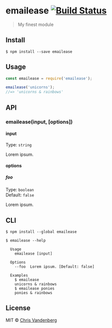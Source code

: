 # emailease [![Build Status](https://travis-ci.org/mrchristofferson/emailease.svg?branch=master)](https://travis-ci.org/mrchristofferson/emailease)

> My finest module


## Install

```
$ npm install --save emailease
```


## Usage

```js
const emailease = require('emailease');

emailease('unicorns');
//=> 'unicorns & rainbows'
```


## API

### emailease(input, [options])

#### input

Type: `string`

Lorem ipsum.

#### options

##### foo

Type: `boolean`<br>
Default: `false`

Lorem ipsum.


## CLI

```
$ npm install --global emailease
```

```
$ emailease --help

  Usage
    emailease [input]

  Options
    --foo  Lorem ipsum. [Default: false]

  Examples
    $ emailease
    unicorns & rainbows
    $ emailease ponies
    ponies & rainbows
```


## License

MIT © [Chris Vandenberg](http://typeofchris.com)
